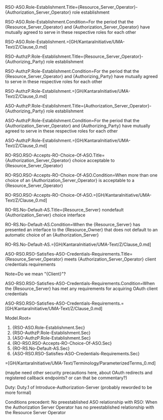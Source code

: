 RSO-ASO.Role-Establishment.Title={Resource_Server_Operator}-{Authorization_Server_Operator} role establishment

RSO-ASO.Role-Establishment.Condition=For the period that the {Resource_Server_Operator} and {Authorization_Server_Operator} have mutually agreed to serve in these respective roles for each other

RSO-ASO.Role-Establishment.=[GH/KantaraInitiative/UMA-Text/Z/Clause_0.md]


RSO-AuthzP.Role-Establishment.Title={Resource_Server_Operator}-{Authorizing_Party} role establishment

RSO-AuthzP.Role-Establishment.Condition=For the period that the {Resource_Server_Operator} and {Authorizing_Party} have mutually agreed to serve in these respective roles for each other

RSO-AuthzP.Role-Establishment.=[GH/KantaraInitiative/UMA-Text/Z/Clause_0.md]


ASO-AuthzP.Role-Establishment.Title={Authorization_Server_Operator}-{Authorizing_Party} role establishment

ASO-AuthzP.Role-Establishment.Condition=For the period that the {Authorization_Server_Operator} and {Authorizing_Party} have mutually agreed to serve in these respective roles for each other

ASO-AuthzP.Role-Establishment.=[GH/KantaraInitiative/UMA-Text/Z/Clause_0.md]


RO-RSO.RSO-Accepts-RO-Choice-Of-ASO.Title={Authorization_Server_Operator} choice acceptable to {Resource_Server_Operator}

RO-RSO.RSO-Accepts-RO-Choice-Of-ASO.Condition=When more than one choice of an {Authorization_Server_Operator} is acceptable to a {Resource_Server_Operator}

RO-RSO.RSO-Accepts-RO-Choice-Of-ASO.=[GH/KantaraInitiative/UMA-Text/Z/Clause_0.md]


RO-RS.No-Default-AS.Title={Resource_Server} nondefault {Authorization_Server} choice interface

RO-RS.No-Default-AS.Condition=When the {Resource_Server} has presented an interface to the {Resource_Owner} that does not default to an automatic choice of an {Authorization_Server}

RO-RS.No-Default-AS.=[GH/KantaraInitiative/UMA-Text/Z/Clause_0.md]


ASO-RSO.RSO-Satisfies-ASO-Credentials-Requirements.Title={Resource_Server_Operator} meets {Authorization_Server_Operator} client credentials requirements

Note=Do we mean "{Client}"?

ASO-RSO.RSO-Satisfies-ASO-Credentials-Requirements.Condition=When the {Resource_Server} has met any requirements for acquiring OAuth client credentials

ASO-RSO.RSO-Satisfies-ASO-Credentials-Requirements.=[GH/KantaraInitiative/UMA-Text/Z/Clause_0.md]


Model.Root=<ol><li>{RSO-ASO.Role-Establishment.Sec}<li>{RSO-AuthzP.Role-Establishment.Sec}<li>{ASO-AuthzP.Role-Establishment.Sec}<li>{RO-RSO.RSO-Accepts-RO-Choice-Of-ASO.Sec}<li>{RO-RS.No-Default-AS.Sec}<li>{ASO-RSO.RSO-Satisfies-ASO-Credentials-Requirements.Sec}</ol>

=[GH/KantaraInitiative/UMA-Text/Terminology/ParameterizedTerms_0.md]


(maybe need other security precautions here, about OAuth redirects and registered callback endpoints? or can that be commentary?)

Duty:
Duty.1 of Introduce-Authorization-Server (probably reworded to be more formal)

Conditions precedent:
No preestablished ASO relationship with RSO: When the Authorization Server Operator has no preestablished relationship with the Resource Server Operator